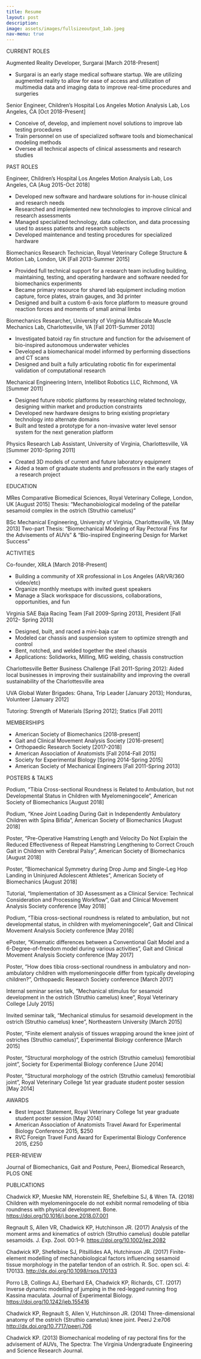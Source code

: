 ```yaml
---
title: Resume
layout: post
description:
image: assets/images/fullsizeoutput_1ab.jpeg
nav-menu: true
---
```


CURRENT ROLES

Augmented Reality Developer, Surgarai [March 2018-Present]
- Surgarai is an early stage medical software startup. We are utilizing augmented reality to allow for ease of access and utilization of multimedia data and imaging data to improve real-time procedures and surgeries

Senior Engineer, Children’s Hospital Los Angeles Motion Analysis Lab, Los Angeles, CA [Oct 2018-Present]
- Conceive of, develop, and implement novel solutions to improve lab testing procedures 
- Train personnel on use of specialized software tools and biomechanical modeling methods 
- Oversee all technical aspects of clinical assessments and research studies

PAST ROLES

Engineer, Children’s Hospital Los Angeles Motion Analysis Lab, Los Angeles, CA [Aug 2015-Oct 2018]
- Developed new software and hardware solutions for in-house clinical and research needs
- Researched and implemented new technologies to improve clinical and research assessments
- Managed specialized technology, data collection, and data processing used to assess patients and research subjects
- Developed maintenance and testing procedures for specialized hardware

Biomechanics Research Technician, Royal Veterinary College Structure & Motion Lab, London, UK [Fall 2013-Summer 2015] 
- Provided full technical support for a research team including building, maintaining, testing, and operating hardware and software needed for biomechanics experiments
- Became primary resource for shared lab equipment including motion capture, force plates, strain gauges, and 3d printer
- Designed and built a custom 6-axis force platform to measure ground reaction forces and moments of small animal limbs

Biomechanics Researcher, University of Virginia Multiscale Muscle Mechanics Lab, Charlottesville, VA [Fall 2011-Summer 2013]
- Investigated batoid ray fin structure and function for the advisement of bio-inspired autonomous underwater vehicles
- Developed a biomechanical model informed by performing dissections and CT scans
- Designed and built a fully articulating robotic fin for experimental validation of computational research
 
Mechanical Engineering Intern, Intellibot Robotics LLC, Richmond, VA [Summer 2011] 
- Designed future robotic platforms by researching related technology, designing within market and production constraints
- Developed new hardware designs to bring existing proprietary technology into alternate domains
- Built and tested a prototype for a non-invasive water level sensor system for the next generation platform
 
Physics Research Lab Assistant, University of Virginia, Charlottesville, VA [Summer 2010-Spring 2011]
- Created 3D models of current and future laboratory equipment
- Aided a team of graduate students and professors in the early stages of a research project 

EDUCATION 

MRes Comparative Biomedical Sciences, Royal Veterinary College, London, UK [August 2015]
Thesis: “Mechanobiological modeling of the patellar sesamoid complex in the ostrich (Struthio camelus)” 

BSc Mechanical Engineering, University of Virginia, Charlottesville, VA [May 2013] 
Two-part Thesis: “Biomechanical Modeling of Ray Pectoral Fins for the Advisements of AUVs” & “Bio-inspired Engineering Design for Market Success”

ACTIVITIES

Co-founder, XRLA [March 2018-Present]
- Building a community of XR professional in Los Angeles (AR/VR/360 video/etc)
- Organize monthly meetups with invited guest speakers
- Manage a Slack workspace for discussions, collaborations, opportunities, and fun

Virginia SAE Baja Racing Team [Fall 2009-Spring 2013], President [Fall 2012- Spring 2013]
- Designed, built, and raced a mini-baja car
- Modeled car chassis and suspension system to optimize strength and control
- Bent, notched, and welded together the steel chassis
- Applications: Solidworks, Milling, MIG welding, chassis construction
 
Charlottesville Better Business Challenge [Fall 2011-Spring 2012]: Aided local businesses in improving their sustainability and improving the overall sustainability of the Charlottesville area
 
UVA Global Water Brigades: Ghana, Trip Leader [January 2013]; Honduras, Volunteer [January 2012]

Tutoring: Strength of Materials [Spring 2012]; Statics [Fall 2011] 

MEMBERSHIPS

- American Society of Biomechanics [2018-present]
- Gait and Clinical Movement Analysis Society [2016-present]
- Orthopaedic Research Society [2017-2018]
- American Association of Anatomists [Fall 2014-Fall 2015]
- Society for Experimental Biology [Spring 2014-Spring 2015]
- American Society of Mechanical Engineers [Fall 2011-Spring 2013]

POSTERS & TALKS	

Podium, “Tibia Cross-sectional Roundness is Related to Ambulation, but not Developmental Status in Children with Myelomeningocele”, American Society of Biomechanics [August 2018] 

Podium, “Knee Joint Loading During Gait in Independently Ambulatory Children with Spina Bifida”, American Society of Biomechanics [August 2018] 

Poster, “Pre-Operative Hamstring Length and Velocity Do Not Explain the Reduced Effectiveness of Repeat Hamstring Lengthening to Correct Crouch Gait in Children with Cerebral Palsy”, American Society of Biomechanics [August 2018] 

Poster, “Biomechanical Symmetry during Drop Jump and Single-Leg Hop Landing in Uninjured Adolescent Athletes”, American Society of Biomechanics [August 2018] 

Tutorial, “Implementation of 3D Assessment as a Clinical Service: Technical Consideration and Processing Workflow”, Gait and Clinical Movement Analysis Society conference [May 2018] 

Podium, “Tibia cross-sectional roundness is related to ambulation, but not developmental status, in children with myelomeningocele”, Gait and Clinical Movement Analysis Society conference [May 2018] 

ePoster, “Kinematic differences between a Conventional Gait Model and a 6-Degree-of-freedom model during various activities”, Gait and Clinical Movement Analysis Society conference [May 2017]

Poster, “How does tibia cross-sectional roundness in ambulatory and non-ambulatory children with myelomeningocele differ from typically developing children?”, Orthopaedic Research Society conference [March 2017]

Internal seminar series talk, “Mechanical stimulus for sesamoid development in the ostrich (Struthio camelus) knee”, Royal Veterinary College [July 2015]

Invited seminar talk, “Mechanical stimulus for sesamoid development in the ostrich (Struthio camelus) knee”, Northeastern University [March 2015]

Poster, “Finite element analysis of tissues wrapping around the knee joint of ostriches (Struthio camelus)”, Experimental Biology conference [March 2015]

Poster, “Structural morphology of the ostrich (Struthio camelus) femorotibial joint”, Society for Experimental Biology conference [June 2014]

Poster, “Structural morphology of the ostrich (Struthio camelus) femorotibial joint”, Royal Veterinary College 1st year graduate student poster session [May 2014]

AWARDS

- Best Impact Statement, Royal Veterinary College 1st year graduate student poster session [May 2014]
- American Association of Anatomists Travel Award for Experimental Biology Conference 2015, $250
- RVC Foreign Travel Fund Award for Experimental Biology Conference 2015, £250

PEER-REVIEW

Journal of Biomechanics, Gait and Posture, PeerJ, Biomedical Research, PLOS ONE
 
PUBLICATIONS

Chadwick KP, Mueske NM, Horenstein RE, Shefelbine SJ, & Wren TA. (2018) Children with myelomeningocele do not exhibit normal remodeling of tibia roundness with physical development. Bone. https://doi.org/10.1016/j.bone.2018.07.001 

Regnault S, Allen VR, Chadwick KP, Hutchinson JR. (2017) Analysis of the moment arms and kinematics of ostrich (Struthio camelus) double patellar sesamoids. J. Exp. Zool. 00:1–9. https://doi.org/10.1002/jez.2082 

Chadwick KP, Shefelbine SJ, Pitsillides AA, Hutchinson JR. (2017) Finite-element modelling of mechanobiological factors influencing sesamoid tissue morphology in the patellar tendon of an ostrich. R. Soc. open sci. 4: 170133. http://dx.doi.org/10.1098/rsos.170133 

Porro LB, Collings AJ, Eberhard EA, Chadwick KP, Richards, CT. (2017) Inverse dynamic modelling of jumping in the red-legged running frog Kassina maculata. Journal of Experimental Biology. https://doi.org/10.1242/jeb.155416 

Chadwick KP, Regnault S, Allen V, Hutchinson JR. (2014) Three-dimensional anatomy of the ostrich (Struthio camelus) knee joint. PeerJ 2:e706 http://dx.doi.org/10.7717/peerj.706

Chadwick KP. (2013) Biomechanical modeling of ray pectoral fins for the advisement of AUVs, The Spectra: The Virginia Undergraduate Engineering and Science Research Journal.
